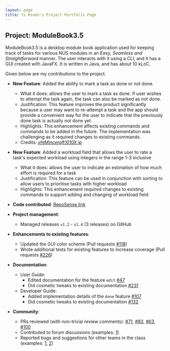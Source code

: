 ```yaml
---
layout: page
title: Yi Hsuen's Project Portfolio Page
---
```


## Project: ModuleBook3.5

ModuleBook3.5 is a desktop module book application used for keeping track of tasks for various NUS modules
in an *Easy, Seamless and Straightforward* manner. 
The user interacts with it using a CLI, and it has a GUI created with JavaFX. It is written in Java, and has about 10 kLoC.

Given below are my contributions to the project.

* **New Feature**: Added the ability to mark a task as done or not done.
  * What it does: allows the user to mark a task as done. If user wishes to attempt the task again, the task can also be marked as not done.
  * Justification: This feature improves the product significantly because a user may want to re-attempt a task 
    and the app should provide a convenient way for the user to indicate that the previously done task is actually not done yet.
  * Highlights: This enhancement affects existing commands and commands to be added in the future.
    The implementation was challenging as it required changes to existing commands.
  * Credits: [*yhtMinceraft1010X ip*](https://github.com/yhtMinceraft1010X/ip)

* **New Feature**: Added a workload field that allows the user to rate a task's expected workload 
  using integers in the range 1-3 inclusive
  * What it does: allows the user to indicate an estimation of how much effort is required for a task
  * Justification: This feature can be used in conjunction with sorting to allow users to prioritise tasks with higher workload
  * Highlights: This enhancement required changes to existing commands to support adding and changing of workload field

* **Code contributed**: [RepoSense link](https://nus-cs2103-ay2021s2.github.io/tp-dashboard/?search=t13-2&sort=groupTitle&sortWithin=title&timeframe=commit&mergegroup=&groupSelect=groupByRepos&breakdown=true&checkedFileTypes=docs~functional-code~test-code~other&since=2021-02-19)

* **Project management**:
  * Managed releases `v1.2` - `v1.4` (3 releases) on GitHub

* **Enhancements to existing features**:
  * Updated the GUI color scheme (Pull requests [\#118](https://github.com/AY2021S2-CS2103T-T13-2/tp/pull/118))
  * Wrote additional tests for existing features to increase coverage (Pull requests [\#226](https://github.com/AY2021S2-CS2103T-T13-2/tp/pull/226))

* **Documentation**:
  * User Guide:
    * Edited documentation for the feature `edit` [\#47](https://github.com/AY2021S2-CS2103T-T13-2/tp/pull/47)
    * Did cosmetic tweaks to existing documentation [\#231](https://github.com/AY2021S2-CS2103T-T13-2/tp/pull/231)
  * Developer Guide:
    * Added implementation details of the `done` feature [\#107](https://github.com/AY2021S2-CS2103T-T13-2/tp/pull/107)
    * Did cosmetic tweaks to existing documentation [\#132](https://github.com/AY2021S2-CS2103T-T13-2/tp/pull/132)

* **Community**:
  * PRs reviewed (with non-trivial review comments): [\#71](https://github.com/AY2021S2-CS2103T-T13-2/tp/pull/71), 
    [\#83](https://github.com/AY2021S2-CS2103T-T13-2/tp/pull/83), [\#63](https://github.com/AY2021S2-CS2103T-T13-2/tp/pull/63),
    [\#100](https://github.com/AY2021S2-CS2103T-T13-2/tp/pull/100)
  * Contributed to forum discussions (examples: [1](https://github.com/nus-cs2103-AY2021S2/forum/issues/236))
  * Reported bugs and suggestions for other teams in the class (examples: [1](https://github.com/nus-cs2103-AY2021S2/forum/issues/262), 
    [2](https://github.com/nus-cs2103-AY2021S2/forum/issues/220))
  
